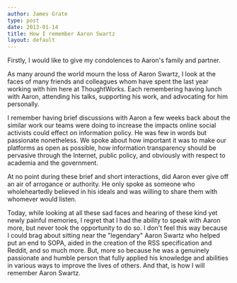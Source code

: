 ```yaml
---
author: James Grate
type: post
date: 2013-01-14
title: How I remember Aaron Swartz
layout: default
---
```

Firstly, I would like to give my condolences to Aaron's family and partner.

As many around the world mourn the loss of Aaron Swartz, I look at the faces of many friends and colleagues whom have spent the last year working with him here at ThoughtWorks. Each remembering having lunch with Aaron, attending his talks, supporting his work, and advocating for him personally.

I remember having brief discussions with Aaron a few weeks back about the similar work our teams were doing to increase the impacts online social activists could effect on information policy. He was few in words but passionate nonetheless. We spoke about how important it was to make our platforms as open as possible, how information transparency should be pervasive through the Internet, public policy, and obviously with respect to academia and the government.

At no point during these brief and short interactions, did Aaron ever give off an air of arrogance or authority. He only spoke as someone who wholeheartedly believed in his ideals and was willing to share them with whomever would listen.

Today, while looking at all these sad faces and hearing of these kind yet newly painful memories, I regret that I had the ability to speak with Aaron more, but never took the opportunity to do so. I don't feel this way because I could brag about sitting near the "legendary" Aaron Swartz who helped put an end to SOPA, aided in the creation of the RSS specification and Reddit, and so much more. But, more so because he was a genuinely passionate and humble person that fully applied his knowledge and abilities in various ways to improve the lives of others. And that, is how I will remember Aaron Swartz.